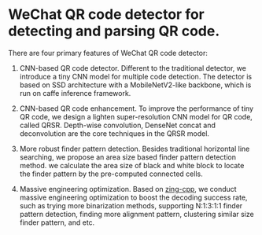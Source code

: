WeChat QR code detector for detecting and parsing QR code.
================================================ 
There are four primary features of WeChat QR code detector:
 
1. CNN-based QR code detector. Different to the traditional detector, we introduce a tiny CNN model for multiple code detection. The detector is based on SSD architecture with a MobileNetV2-like backbone, which is run on caffe inference framework.
 
2. CNN-based QR code enhancement. To improve the performance of tiny QR code, we design a lighten super-resolution CNN model for QR code, called QRSR. Depth-wise convolution, DenseNet concat and deconvolution are the core techniques in the QRSR model.
 
3. More robust finder pattern detection. Besides traditional horizontal line searching, we propose an area size based finder pattern detection method. we calculate the area size of black and white block to locate the finder pattern by the pre-computed connected cells.

4. Massive engineering optimization. Based on [zing-cpp](https://github.com/glassechidna/zxing-cpp), we conduct massive engineering optimization to boost the decoding success rate, such as trying more binarization methods, supporting N:1:3:1:1 finder pattern detection, finding more alignment pattern, clustering similar size finder pattern, and etc.
